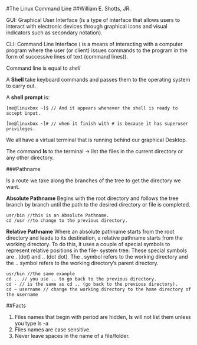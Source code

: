 #The Linux Command Line
##William E. Shotts, JR.

GUI: Graphical User Interface (is a type of interface that allows users to interact with electronic devices through graphical icons and visual indicators such as secondary notation).

CLI: Command Line Interface ( is a means of interacting with a computer program where the user (or client) issues commands to the program in the form of successive lines of text (command lines)).

Command line is equal to *shell*

A **Shell** take keyboard commands and passes them to the operating system to carry out.

A **shell prompt** is:
```  
[me@linuxbox ~]$ // And it appears whenever the shell is ready to accept input.
```
```
[me@linuxbox ~]# // when it finish with # is because it has superuser privileges.
```

We all have a virtual terminal that is running behind our graphical Desktop.

The command **ls** to the terminal -> list the files in the current directory or any other directory.

###Pathname

Is a route we take along the branches of the tree to get the directory we want.

**Absolute Pathname**
Begins with the root directory and follows the tree branch by branch until the path to the desired directory or file is completed.

```
usr/bin //this is an Absolute Pathname.
cd /usr //to change to the previous directory.
```

**Relative Pathname**
Where an absolute pathname starts from the root directory and leads to its destination, a relative pathname starts from the working directory. To do this, it uses a couple of special symbols to represent relative positions in the file- system tree. These special symbols are . (dot) and .. (dot dot).
The . symbol refers to the working directory and the .. symbol refers to the working directory’s parent directory.

```
usr/bin //the same example
cd .. // you use .. to go back to the previous directory.
cd - // is the same as cd .. (go back to the previous directory).
cd ~ username // change the working directory to the home directory of the username
```

##Facts
1. Files names that begin with period are hidden, ls will not list them unless you type ls -a
2. Files names are case sensitive.
3. Never leave spaces in the name of a file/folder.

